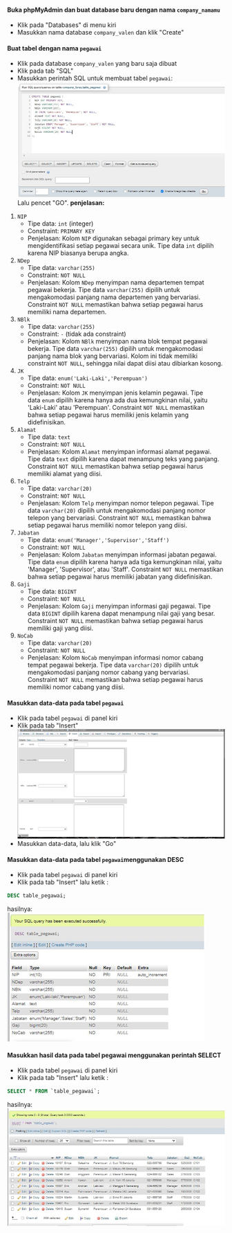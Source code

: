 #### Buka phpMyAdmin dan buat database baru dengan nama `company_namamu` 
- Klik pada "Databases" di menu kiri
- Masukkan nama database `company_valen` dan klik "Create"
#### Buat tabel dengan nama `pegawai`
- Klik pada database `company_valen` yang baru saja dibuat
- Klik pada tab "SQL"
- Masukkan perintah SQL untuk membuat tabel `pegawai`:
![](ASSETS/create.jpg)
Lalu pencet "GO".
**penjelasan:**
1. `NIP` 
    - Tipe data: `int` (integer)
    - Constraint: `PRIMARY KEY`
    - Penjelasan: Kolom `NIP` digunakan sebagai primary key untuk mengidentifikasi setiap pegawai secara unik. Tipe data `int` dipilih karena NIP biasanya berupa angka.
2. `NDep`
    - Tipe data: `varchar(255)`
    - Constraint: `NOT NULL`
    - Penjelasan: Kolom `NDep` menyimpan nama departemen tempat pegawai bekerja. Tipe data `varchar(255)` dipilih untuk mengakomodasi panjang nama departemen yang bervariasi. Constraint `NOT NULL` memastikan bahwa setiap pegawai harus memiliki nama departemen.
3. `NBlk`
    - Tipe data: `varchar(255)`
    - Constraint: `-` (tidak ada constraint)
    - Penjelasan: Kolom `NBlk` menyimpan nama blok tempat pegawai bekerja. Tipe data `varchar(255)` dipilih untuk mengakomodasi panjang nama blok yang bervariasi. Kolom ini tidak memiliki constraint `NOT NULL`, sehingga nilai dapat diisi atau dibiarkan kosong.
4. `JK` 
    - Tipe data: `enum('Laki-Laki','Perempuan')`
    - Constraint: `NOT NULL`
    - Penjelasan: Kolom `JK` menyimpan jenis kelamin pegawai. Tipe data `enum` dipilih karena hanya ada dua kemungkinan nilai, yaitu 'Laki-Laki' atau 'Perempuan'. Constraint `NOT NULL` memastikan bahwa setiap pegawai harus memiliki jenis kelamin yang didefinisikan.
5. `Alamat`
    - Tipe data: `text`
    - Constraint: `NOT NULL`
    - Penjelasan: Kolom `Alamat` menyimpan informasi alamat pegawai. Tipe data `text` dipilih karena dapat menampung teks yang panjang. Constraint `NOT NULL` memastikan bahwa setiap pegawai harus memiliki alamat yang diisi.
6. `Telp`
    - Tipe data: `varchar(20)`
    - Constraint: `NOT NULL`
    - Penjelasan: Kolom `Telp` menyimpan nomor telepon pegawai. Tipe data `varchar(20)` dipilih untuk mengakomodasi panjang nomor telepon yang bervariasi. Constraint `NOT NULL` memastikan bahwa setiap pegawai harus memiliki nomor telepon yang diisi.
7. `Jabatan` 
    - Tipe data: `enum('Manager','Supervisor','Staff')`
    - Constraint: `NOT NULL`
    - Penjelasan: Kolom `Jabatan` menyimpan informasi jabatan pegawai. Tipe data `enum` dipilih karena hanya ada tiga kemungkinan nilai, yaitu 'Manager', 'Supervisor', atau 'Staff'. Constraint `NOT NULL` memastikan bahwa setiap pegawai harus memiliki jabatan yang didefinisikan.
8. `Gaji` 
    - Tipe data: `BIGINT`
    - Constraint: `NOT NULL`
    - Penjelasan: Kolom `Gaji` menyimpan informasi gaji pegawai. Tipe data `BIGINT` dipilih karena dapat menampung nilai gaji yang besar. Constraint `NOT NULL` memastikan bahwa setiap pegawai harus memiliki gaji yang diisi.
9. `NoCab` 
    - Tipe data: `varchar(20)`
    - Constraint: `NOT NULL`
    - Penjelasan: Kolom `NoCab` menyimpan informasi nomor cabang tempat pegawai bekerja. Tipe data `varchar(20)` dipilih untuk mengakomodasi panjang nomor cabang yang bervariasi. Constraint `NOT NULL` memastikan bahwa setiap pegawai harus memiliki nomor cabang yang diisi.

#### Masukkan data-data pada tabel `pegawai`
- Klik pada tabel `pegawai` di panel kiri
- Klik pada tab "Insert"
![](ASSETS/INSERT.jpg)
- Masukkan data-data, lalu klik "Go"

#### Masukkan data-data pada tabel `pegawai`menggunakan DESC
 - Klik pada tabel `pegawai` di panel kiri
 - Klik pada tab "Insert" lalu ketik : 
 ```sql
 DESC table_pegawai;
```
hasilnya:
![](ASSETS/DESC.jpg)

#### Masukkan hasil data pada tabel pegawai menggunakan perintah SELECT
- Klik pada tabel `pegawai` di panel kiri
 - Klik pada tab "Insert" lalu ketik :
```sql
SELECT * FROM `table_pegawai`;
```
hasilnya:
![](ASSETS/SELECT.jpg)

